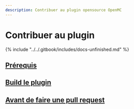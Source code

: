 ```yaml
---
description: Contribuer au plugin opensource OpenMC
---
```


# Contribuer au plugin

{% include "../../.gitbook/includes/docs-unfinished.md" %}

## [Prérequis](prerequisits.md)

## [Build le plugin](build.md)

## [Avant de faire une pull request](before-pull-request.md)
